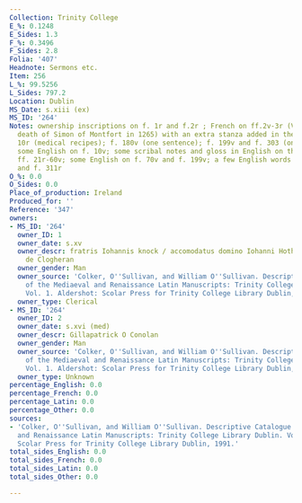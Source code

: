 ```yaml
---
Collection: Trinity College
E_%: 0.1248
E_Sides: 1.3
F_%: 0.3496
F_Sides: 2.8
Folia: '407'
Headnote: Sermons etc.
Item: 256
L_%: 99.5256
L_Sides: 797.2
Location: Dublin
MS_Date: s.xiii (ex)
MS_ID: '264'
Notes: ownership inscriptions on f. 1r and f.2r ; French on ff.2v-3r (Verses on the
  death of Simon of Montfort in 1265) with an extra stanza added in the 13th c; f.
  10r (medical recipes); f. 180v (one sentence); f. 199v and f. 303 (one sentence);
  some English on f. 10v; some scribal notes and gloss in English on the tract on
  ff. 21r-60v; some English on f. 70v and f. 199v; a few English words on f. 239v
  and f. 311r
O_%: 0.0
O_Sides: 0.0
Place_of_production: Ireland
Produced_for: ''
Reference: '347'
owners:
- MS_ID: '264'
  owner_ID: 1
  owner_date: s.xv
  owner_descr: fratris Iohannis knock / accomodatus domino Iohanni Hothum rectori
    de Clogheran
  owner_gender: Man
  owner_source: 'Colker, O''Sullivan, and William O''Sullivan. Descriptive Catalogue
    of the Mediaeval and Renaissance Latin Manuscripts: Trinity College Library Dublin.
    Vol. 1. Aldershot: Scolar Press for Trinity College Library Dublin, 1991.'
  owner_type: Clerical
- MS_ID: '264'
  owner_ID: 2
  owner_date: s.xvi (med)
  owner_descr: Gillapatrick O Conolan
  owner_gender: Man
  owner_source: 'Colker, O''Sullivan, and William O''Sullivan. Descriptive Catalogue
    of the Mediaeval and Renaissance Latin Manuscripts: Trinity College Library Dublin.
    Vol. 1. Aldershot: Scolar Press for Trinity College Library Dublin, 1991.'
  owner_type: Unknown
percentage_English: 0.0
percentage_French: 0.0
percentage_Latin: 0.0
percentage_Other: 0.0
sources:
- 'Colker, O''Sullivan, and William O''Sullivan. Descriptive Catalogue of the Mediaeval
  and Renaissance Latin Manuscripts: Trinity College Library Dublin. Vol. 1. Aldershot:
  Scolar Press for Trinity College Library Dublin, 1991.'
total_sides_English: 0.0
total_sides_French: 0.0
total_sides_Latin: 0.0
total_sides_Other: 0.0

---
```

